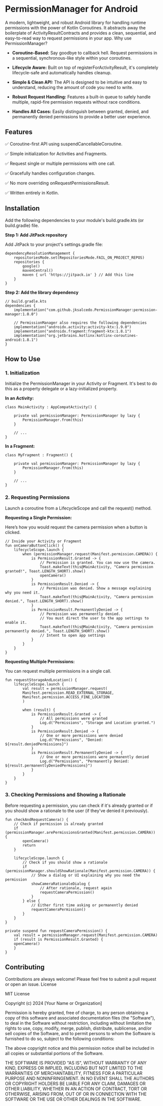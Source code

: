 # PermissionManager for Android

A modern, lightweight, and robust Android library for handling runtime permissions with the power of Kotlin Coroutines. It abstracts away the boilerplate of ActivityResultContracts and provides a clean, sequential, and easy-to-read way to request permissions in your app.
Why use PermissionManager?

- **Coroutine-Based:** Say goodbye to callback hell. Request permissions in a sequential, synchronous-like style within your coroutines.

- **Lifecycle Aware:** Built on top of registerForActivityResult, it's completely lifecycle-safe and automatically handles cleanup.

- **Simple & Clean API:** The API is designed to be intuitive and easy to understand, reducing the amount of code you need to write.

- **Robust Request Handling:** Features a built-in queue to safely handle multiple, rapid-fire permission requests without race conditions.

- **Handles All Cases:** Easily distinguish between granted, denied, and permanently denied permissions to provide a better user experience.
  

## Features

✅ Coroutine-first API using suspendCancellableCoroutine.

✅ Simple initialization for Activities and Fragments.

✅ Request single or multiple permissions with one call.

✅ Gracefully handles configuration changes.

✅ No more overriding onRequestPermissionsResult.

✅ Written entirely in Kotlin.


## Installation

Add the following dependencies to your module's build.gradle.kts (or build.gradle) file.

**Step 1: Add JitPack repository**

Add JitPack to your project's settings.gradle file:
```
dependencyResolutionManagement {
    repositoriesMode.set(RepositoriesMode.FAIL_ON_PROJECT_REPOS)
    repositories {
        google()
        mavenCentral()
        maven { url 'https://jitpack.io' } // Add this line
    }
}
```
**Step 2: Add the library dependency**
```
// build.gradle.kts
dependencies {
    implementation("com.github.jksalcedo.PermissionManager:permission-manager:1.0.0")

    // PermissionManager also requires the following dependencies
    implementation("androidx.activity:activity-ktx:1.9.0")
    implementation("androidx.fragment:fragment-ktx:1.8.1")
    implementation("org.jetbrains.kotlinx:kotlinx-coroutines-android:1.8.1")
}
```

## How to Use
### 1. Initialization

Initialize the PermissionManager in your Activity or Fragment. It's best to do this as a property delegate or a lazy-initialized property.

**In an Activity:**
```
class MainActivity : AppCompatActivity() {

    private val permissionManager: PermissionManager by lazy {
        PermissionManager.from(this)
    }

    // ...
}
```
**In a Fragment:**
```
class MyFragment : Fragment() {

    private val permissionManager: PermissionManager by lazy {
        PermissionManager.from(this)
    }

    // ...
}
```
### 2. Requesting Permissions

Launch a coroutine from a LifecycleScope and call the request() method.

**Requesting a Single Permission:**

Here’s how you would request the camera permission when a button is clicked.
```
// Inside your Activity or Fragment
fun onCameraButtonClick() {
    lifecycleScope.launch {
        when (permissionManager.request(Manifest.permission.CAMERA)) {
            is PermissionResult.Granted -> {
                // Permission is granted. You can now use the camera.
                Toast.makeText(this@MainActivity, "Camera permission granted!", Toast.LENGTH_SHORT).show()
                openCamera()
            }
            is PermissionResult.Denied -> {
                // Permission was denied. Show a message explaining why you need it.
                Toast.makeText(this@MainActivity, "Camera permission denied.", Toast.LENGTH_SHORT).show()
            }
            is PermissionResult.PermanentlyDenied -> {
                // Permission was permanently denied.
                // You must direct the user to the app settings to enable it.
                Toast.makeText(this@MainActivity, "Camera permission permanently denied.", Toast.LENGTH_SHORT).show()
                // Intent to open app settings
            }
        }
    }
}
```

**Requesting Multiple Permissions:**

You can request multiple permissions in a single call.
```
fun requestStorageAndLocation() {
    lifecycleScope.launch {
        val result = permissionManager.request(
        Manifest.permission.READ_EXTERNAL_STORAGE,
        Manifest.permission.ACCESS_FINE_LOCATION
        )

        when (result) {
            is PermissionResult.Granted -> {
                // All permissions were granted
                Log.d("Permissions", "Storage and Location granted.")
            }
            is PermissionResult.Denied -> {
                // One or more permissions were denied
                Log.d("Permissions", "Denied: ${result.deniedPermissions}")
            }
            is PermissionResult.PermanentlyDenied -> {
                // One or more permissions were permanently denied
                Log.d("Permissions", "Permanently Denied: ${result.permanentlyDeniedPermissions}")
            }
        }
    }
}
```

### 3. Checking Permissions and Showing a Rationale

Before requesting a permission, you can check if it's already granted or if you should show a rationale to the user (if they've denied it previously).
```
fun checkAndRequestCamera() {
    // Check if permission is already granted
    if (permissionManager.arePermissionsGranted(Manifest.permission.CAMERA)) {
        openCamera()
        return
    }

    lifecycleScope.launch {
        // Check if you should show a rationale
        if (permissionManager.shouldShowRationale(Manifest.permission.CAMERA)) {
            // Show a dialog or UI explaining why you need the permission
            showCameraRationaleDialog {
                // After rationale, request again
                requestCameraPermission()
            }
        } else {
            // Either first time asking or permanently denied
            requestCameraPermission()
        }
    }
}

private suspend fun requestCameraPermission() {
    val result = permissionManager.request(Manifest.permission.CAMERA)
    if (result is PermissionResult.Granted) {
    openCamera()
    }
}
```

## Contributing

Contributions are always welcome! Please feel free to submit a pull request or open an issue.
License

MIT License

Copyright (c) 2024 [Your Name or Organization]

Permission is hereby granted, free of charge, to any person obtaining a copy
of this software and associated documentation files (the "Software"), to deal
in the Software without restriction, including without limitation the rights
to use, copy, modify, merge, publish, distribute, sublicense, and/or sell
copies of the Software, and to permit persons to whom the Software is
furnished to do so, subject to the following conditions:

The above copyright notice and this permission notice shall be included in all
copies or substantial portions of the Software.

THE SOFTWARE IS PROVIDED "AS IS", WITHOUT WARRANTY OF ANY KIND, EXPRESS OR
IMPLIED, INCLUDING BUT NOT LIMITED TO THE WARRANTIES OF MERCHANTABILITY,
FITNESS FOR A PARTICULAR PURPOSE AND NONINFRINGEMENT. IN NO EVENT SHALL THE
AUTHORS OR COPYRIGHT HOLDERS BE LIABLE FOR ANY CLAIM, DAMAGES OR OTHER
LIABILITY, WHETHER IN AN ACTION OF CONTRACT, TORT OR OTHERWISE, ARISING FROM,
OUT OF OR IN CONNECTION WITH THE SOFTWARE OR THE USE OR OTHER DEALINGS IN THE
SOFTWARE.

